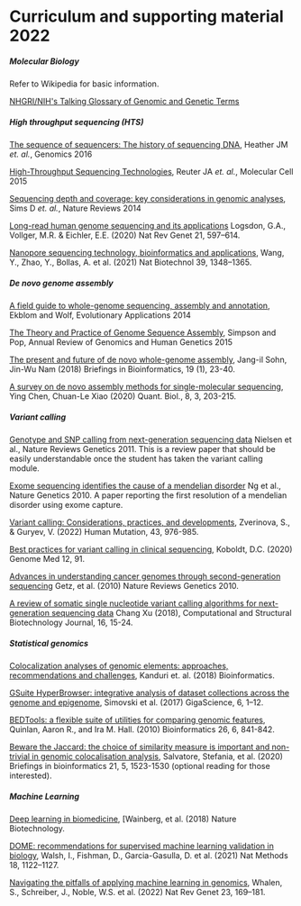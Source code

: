 # Curriculum and supporting material 2022


##### Molecular Biology

Refer to Wikipedia for basic information.

[NHGRI/NIH's Talking Glossary of Genomic and Genetic Terms](https://www.genome.gov/genetics-glossary)


##### High throughput sequencing (HTS)

[The sequence of sequencers: The history of sequencing DNA](https://github.com/arvindsundaram/IN-BIOSx000/raw/2020/Curriculum/HTS_history.pdf), Heather JM _et. al._, Genomics 2016

[High-Throughput Sequencing Technologies](https://github.com/arvindsundaram/IN-BIOSx000/raw/2020/Curriculum/HTS_technology.pdf), Reuter JA _et. al._, Molecular Cell 2015

[Sequencing depth and coverage: key considerations in genomic analyses](https://github.com/arvindsundaram/IN-BIOSx000/raw/2020/Curriculum/HTS_Coverage_Depth.pdf), Sims D _et. al._, Nature Reviews 2014

[Long-read human genome sequencing and its applications](https://doi.org/10.1038/s41576-020-0236-x) Logsdon, G.A., Vollger, M.R. & Eichler, E.E. (2020) Nat Rev Genet 21, 597–614.

[Nanopore sequencing technology, bioinformatics and applications](https://doi.org/10.1038/s41587-021-01108-x), Wang, Y., Zhao, Y., Bollas, A. et al. (2021) Nat Biotechnol 39, 1348–1365.


##### _De novo_ genome assembly

[A field guide to whole-genome sequencing, assembly and annotation](https://github.com/arvindsundaram/IN-BIOSx000/raw/2020/Curriculum/DNA_1.pdf), Ekblom and Wolf, Evolutionary Applications 2014

[The Theory and Practice of Genome Sequence Assembly](https://github.com/arvindsundaram/IN-BIOSx000/raw/2020/Curriculum/DNA_2.pdf), Simpson and Pop, Annual Review of Genomics and Human Genetics 2015

[The present and future of de novo whole-genome assembly](https://doi.org/10.1093/bib/bbw096), Jang-il Sohn, Jin-Wu Nam (2018) Briefings in Bioinformatics, 19 (1), 23-40.

[A survey on de novo assembly methods for single-molecular sequencing](https://dx.doi.org/10.1007/s40484-020-0214-5), Ying Chen, Chuan-Le Xiao (2020) Quant. Biol., 8, 3, 203-215.


##### Variant calling

[Genotype and SNP calling from next-generation sequencing data](https://github.com/arvindsundaram/IN-BIOSx000/raw/2020/Curriculum/VC_1.pdf) Nielsen et al., Nature Reviews Genetics 2011. This is a review paper that should be easily understandable once the student has taken the variant calling module. 

[Exome sequencing identifies the cause of a mendelian disorder](https://github.com/arvindsundaram/IN-BIOSx000/raw/2020/Curriculum/VC_2.pdf) Ng et al., Nature Genetics 2010. A paper reporting the first resolution of a mendelian disorder using exome capture.

[Variant calling: Considerations, practices, and developments](https://doi.org/10.1002/humu.24311), Zverinova, S., &  Guryev, V. (2022) Human Mutation,  43,  976-985.

[Best practices for variant calling in clinical sequencing](https://doi.org/10.1186/s13073-020-00791-w), Koboldt, D.C. (2020) Genome Med 12, 91.

[Advances in understanding cancer genomes through second-generation sequencing](https://github.com/arvindsundaram/IN-BIOSx000/raw/2020/Curriculum/SVC_1.pdf)
Getz, et al. (2010) Nature Reviews Genetics 2010.

[A review of somatic single nucleotide variant calling algorithms for next-generation sequencing data](https://doi.org/10.1016/j.csbj.2018.01.003) Chang Xu (2018), Computational and Structural Biotechnology Journal, 16, 15-24.


##### Statistical genomics

[Colocalization analyses of genomic elements: approaches, recommendations and challenges](https://github.com/arvindsundaram/IN-BIOSx000/raw/2020/Curriculum/SG_1.pdf), Kanduri et. al. (2018) Bioinformatics.

[GSuite HyperBrowser: integrative analysis of dataset collections across the genome and epigenome](https://github.com/arvindsundaram/IN-BIOSx000/raw/2020/Curriculum/SG_2.pdf), Simovski et al. (2017) GigaScience, 6, 1–12.

[BEDTools: a flexible suite of utilities for comparing genomic features](https://github.com/arvindsundaram/IN-BIOSx000/raw/2020/Curriculum/SG_3.pdf), Quinlan, Aaron R., and Ira M. Hall. (2010) Bioinformatics 26, 6, 841-842.

[Beware the Jaccard: the choice of similarity measure is important and non-trivial in genomic colocalisation analysis](https://github.com/arvindsundaram/IN-BIOSx000/raw/2020/Curriculum/SG_4.pdf), Salvatore, Stefania, et al. (2020) Briefings in bioinformatics 21, 5, 1523-1530 (optional reading for those interested).


##### Machine Learning

[Deep learning in biomedicine](https://github.com/arvindsundaram/IN-BIOSx000/raw/2020/Curriculum/ML.pdf), [Wainberg, et al. (2018) Nature Biotechnology.

[DOME: recommendations for supervised machine learning validation in biology](https://doi.org/10.1038/s41592-021-01205-4), Walsh, I., Fishman, D., Garcia-Gasulla, D. et al. (2021) Nat Methods 18, 1122–1127.

[Navigating the pitfalls of applying machine learning in genomics](https://doi.org/10.1038/s41576-021-00434-9), Whalen, S., Schreiber, J., Noble, W.S. et al. (2022) Nat Rev Genet 23, 169–181.
